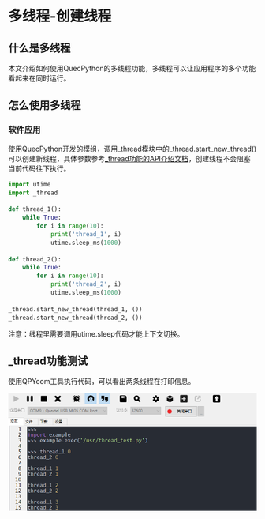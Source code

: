 # 多线程-创建线程
## 什么是多线程

本文介绍如何使用QuecPython的多线程功能，多线程可以让应用程序的多个功能看起来在同时运行。

## 怎么使用多线程

### 软件应用

使用QuecPython开发的模组，调用\_thread模块中的_thread.start_new_thread()可以创建新线程，具体参数参考[_thread功能的API介绍文档](/../../API_reference/zh/QuecPython标准库/_thread-多线程.html)，创建线程不会阻塞当前代码往下执行。

```python
import utime
import _thread

def thread_1():
    while True:
        for i in range(10):
            print('thread_1', i)
            utime.sleep_ms(1000)

def thread_2():
    while True:
        for i in range(10):
            print('thread_2', i)
            utime.sleep_ms(1000)

_thread.start_new_thread(thread_1, ())
_thread.start_new_thread(thread_2, ())
```
注意：线程里需要调用utime.sleep代码才能上下文切换。


## _thread功能测试

使用QPYcom工具执行代码，可以看出两条线程在打印信息。

![](../media/多线程应用开发/_thread-start_new_thread.png)

